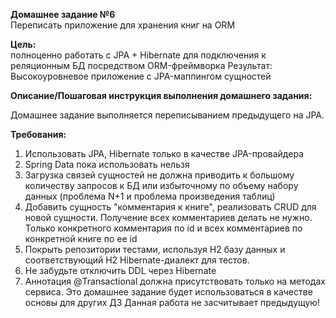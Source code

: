 **Домашнее задание №6**  
Переписать приложение для хранения книг на ORM

**Цель:**  
полноценно работать с JPA + Hibernate для подключения к реляционным БД посредством ORM-фреймворка
Результат: Высокоуровневое приложение с JPA-маппингом сущностей

**Описание/Пошаговая инструкция выполнения домашнего задания:**

Домашнее задание выполняется переписыванием предыдущего на JPA.

**Требования:**

1. Использовать JPA, Hibernate только в качестве JPA-провайдера
2. Spring Data пока использовать нельзя
3. Загрузка связей сущностей не должна приводить к большому количеству запросов к БД или избыточному по объему набору
   данных (проблема N+1 и проблема произведения таблиц)
4. Добавить сущность "комментария к книге", реализовать CRUD для новой сущности. Получение всех комментариев делать не
   нужно. Только конкретного комментария по id и всех комментариев по конкретной книге по ее id
5. Покрыть репозитории тестами, используя H2 базу данных и соответствующий H2 Hibernate-диалект для тестов.
6. Не забудьте отключить DDL через Hibernate
7. Аннотация @Transactional должна присутствовать только на методах сервиса.
   Это домашнее задание будет использоваться в качестве основы для других ДЗ
   Данная работа не засчитывает предыдущую!
